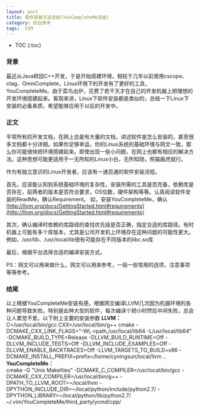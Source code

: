 ```yaml
---
layout: post
title: 软件安装方法总结(YouCompleteMe总结)
category: 后台技术
tags:  VIM
---
```


* TOC
{:toc}

### 背景
最近从Java转回C++开发，于是开始搭建环境，相较于几年以前使用cscope、ctag、OmniComplete，Linux环境下的开发有了更好的工具，YouCompleteMe。由于菜鸟出炉，花费了若干天才在自己的开发机器上把理想的开发环境搭建起来。客观来讲，Linux下软件安装都是类似的，总结一下Linux下安装的必备素质，希望能够应用于以后的开发中。

### 正文
平常所有的开发文档，在网上总是有大量的文档，讲述软件是怎么安装的，甚至很多文档都十分详细。如果你足够幸运，你的Linux系统的基础环境与网文一致，那么你可能很快把环境搭建起来。即使出现一些小问题，在网上也都有相应的解决方法。这种思想可能更适用于一无所知的Linux小白，无所知晓，照猫画虎就行。


作为有独立意识的Linux开发者，应该有一通百通的软件安装流程。

首先，应该能认知到系统基础环境的复杂性，安装所需的工具是否完备，依赖库是否存在，前两者的版本是否符合要求，OS位数，硬件架构等等。认真阅读软件安装的ReadMe，确认Requirement。
如，安装YouCompleteMe，确认[http://llvm.org/docs/GettingStarted.html#requirements](http://llvm.org/docs/GettingStarted.html#requirements)

其次，确认编译时依赖的库路径的查找优先级是否正确，指定合适的库路径。有时机器上可能有多个库版本，尤其是公司开发机上环境存在这种问题的可能性更大。例如，/usr/lib、/usr/local/lib很有可能存在不同版本的libc.so库

最后，根据平台选择合适的编译安装方式。

PS：网文可以用来做什么，网文可以用来参考，一般一些常用的选项，注意事项等等参考。

### 结尾
以上根据YouCompleteMe安装有感，根据网文编译LLVM几次因为机器环境的各种问题导致失败。特别是此种大型的软件，每次编译个把小时然后中间失败，总会让人累觉不爱。以下附上主要的安装参数
**LLVM：**   
C=/usr/local/bin/gcc CXX=/usr/local/bin/g++ cmake -DCMAKE_CXX_LINK_FLAGS="-Wl,-rpath,/usr/local/lib64 -L/usr/local/lib64"  -DCMAKE_BUILD_TYPE=Release -DLLVM_BUILD_RUNTIME=Off -DLLVM_INCLUDE_TESTS=Off -DLLVM_INCLUDE_EXAMPLES=Off -DLLVM_ENABLE_BACKTRACES=Off -LLVM_TARGETS_TO_BUILD=x86 -DCMAKE_INSTALL_PREFIX=prefix=/home/cyningsun/local/llvm ..
**YouCompleteMe：**  
cmake -G "Unix Makefiles" -DCMAKE_C_COMPILER=/usr/local/bin/gcc -DCMAKE_CXX_COMPILER=/usr/local/bin/g++ -DPATH_TO_LLVM_ROOT=~/local/llvm -DPYTHON_INCLUDE_DIR=~/local/python/include/python2.7/ -DPYTHON_LIBRARY=~/local/python/lib/python2.7/ ~/.vim/YouCompleteMe/third_party/ycmd/cpp/


